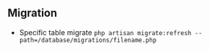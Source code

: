 ## Migration
- Specific table migrate `php artisan migrate:refresh --path=/database/migrations/filename.php`